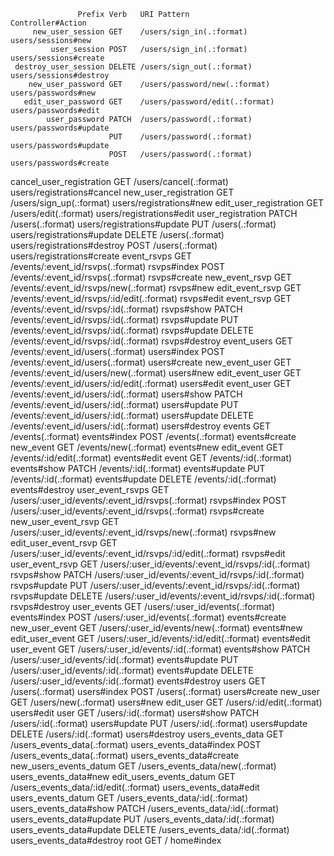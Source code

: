                    Prefix Verb   URI Pattern                                                                              Controller#Action
         new_user_session GET    /users/sign_in(.:format)                                                                 users/sessions#new
             user_session POST   /users/sign_in(.:format)                                                                 users/sessions#create
     destroy_user_session DELETE /users/sign_out(.:format)                                                                users/sessions#destroy
        new_user_password GET    /users/password/new(.:format)                                                            users/passwords#new
       edit_user_password GET    /users/password/edit(.:format)                                                           users/passwords#edit
            user_password PATCH  /users/password(.:format)                                                                users/passwords#update
                          PUT    /users/password(.:format)                                                                users/passwords#update
                          POST   /users/password(.:format)                                                                users/passwords#create
 cancel_user_registration GET    /users/cancel(.:format)                                                                  users/registrations#cancel
    new_user_registration GET    /users/sign_up(.:format)                                                                 users/registrations#new
   edit_user_registration GET    /users/edit(.:format)                                                                    users/registrations#edit
        user_registration PATCH  /users(.:format)                                                                         users/registrations#update
                          PUT    /users(.:format)                                                                         users/registrations#update
                          DELETE /users(.:format)                                                                         users/registrations#destroy
                          POST   /users(.:format)                                                                         users/registrations#create
              event_rsvps GET    /events/:event_id/rsvps(.:format)                                                        rsvps#index
                          POST   /events/:event_id/rsvps(.:format)                                                        rsvps#create
           new_event_rsvp GET    /events/:event_id/rsvps/new(.:format)                                                    rsvps#new
          edit_event_rsvp GET    /events/:event_id/rsvps/:id/edit(.:format)                                               rsvps#edit
               event_rsvp GET    /events/:event_id/rsvps/:id(.:format)                                                    rsvps#show
                          PATCH  /events/:event_id/rsvps/:id(.:format)                                                    rsvps#update
                          PUT    /events/:event_id/rsvps/:id(.:format)                                                    rsvps#update
                          DELETE /events/:event_id/rsvps/:id(.:format)                                                    rsvps#destroy
              event_users GET    /events/:event_id/users(.:format)                                                        users#index
                          POST   /events/:event_id/users(.:format)                                                        users#create
           new_event_user GET    /events/:event_id/users/new(.:format)                                                    users#new
          edit_event_user GET    /events/:event_id/users/:id/edit(.:format)                                               users#edit
               event_user GET    /events/:event_id/users/:id(.:format)                                                    users#show
                          PATCH  /events/:event_id/users/:id(.:format)                                                    users#update
                          PUT    /events/:event_id/users/:id(.:format)                                                    users#update
                          DELETE /events/:event_id/users/:id(.:format)                                                    users#destroy
                   events GET    /events(.:format)                                                                        events#index
                          POST   /events(.:format)                                                                        events#create
                new_event GET    /events/new(.:format)                                                                    events#new
               edit_event GET    /events/:id/edit(.:format)                                                               events#edit
                    event GET    /events/:id(.:format)                                                                    events#show
                          PATCH  /events/:id(.:format)                                                                    events#update
                          PUT    /events/:id(.:format)                                                                    events#update
                          DELETE /events/:id(.:format)                                                                    events#destroy
         user_event_rsvps GET    /users/:user_id/events/:event_id/rsvps(.:format)                                         rsvps#index
                          POST   /users/:user_id/events/:event_id/rsvps(.:format)                                         rsvps#create
      new_user_event_rsvp GET    /users/:user_id/events/:event_id/rsvps/new(.:format)                                     rsvps#new
     edit_user_event_rsvp GET    /users/:user_id/events/:event_id/rsvps/:id/edit(.:format)                                rsvps#edit
          user_event_rsvp GET    /users/:user_id/events/:event_id/rsvps/:id(.:format)                                     rsvps#show
                          PATCH  /users/:user_id/events/:event_id/rsvps/:id(.:format)                                     rsvps#update
                          PUT    /users/:user_id/events/:event_id/rsvps/:id(.:format)                                     rsvps#update
                          DELETE /users/:user_id/events/:event_id/rsvps/:id(.:format)                                     rsvps#destroy
              user_events GET    /users/:user_id/events(.:format)                                                         events#index
                          POST   /users/:user_id/events(.:format)                                                         events#create
           new_user_event GET    /users/:user_id/events/new(.:format)                                                     events#new
          edit_user_event GET    /users/:user_id/events/:id/edit(.:format)                                                events#edit
               user_event GET    /users/:user_id/events/:id(.:format)                                                     events#show
                          PATCH  /users/:user_id/events/:id(.:format)                                                     events#update
                          PUT    /users/:user_id/events/:id(.:format)                                                     events#update
                          DELETE /users/:user_id/events/:id(.:format)                                                     events#destroy
                    users GET    /users(.:format)                                                                         users#index
                          POST   /users(.:format)                                                                         users#create
                 new_user GET    /users/new(.:format)                                                                     users#new
                edit_user GET    /users/:id/edit(.:format)                                                                users#edit
                     user GET    /users/:id(.:format)                                                                     users#show
                          PATCH  /users/:id(.:format)                                                                     users#update
                          PUT    /users/:id(.:format)                                                                     users#update
                          DELETE /users/:id(.:format)                                                                     users#destroy
        users_events_data GET    /users_events_data(.:format)                                                             users_events_data#index
                          POST   /users_events_data(.:format)                                                             users_events_data#create
   new_users_events_datum GET    /users_events_data/new(.:format)                                                         users_events_data#new
  edit_users_events_datum GET    /users_events_data/:id/edit(.:format)                                                    users_events_data#edit
       users_events_datum GET    /users_events_data/:id(.:format)                                                         users_events_data#show
                          PATCH  /users_events_data/:id(.:format)                                                         users_events_data#update
                          PUT    /users_events_data/:id(.:format)                                                         users_events_data#update
                          DELETE /users_events_data/:id(.:format)                                                         users_events_data#destroy
                     root GET    /                                                                                        home#index